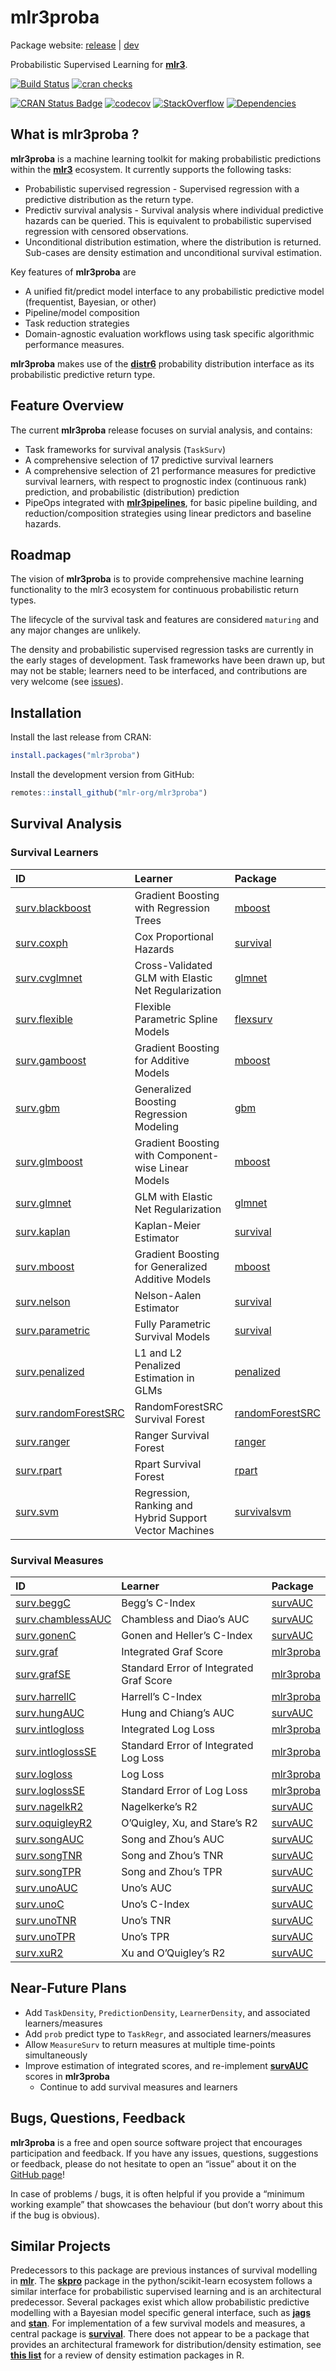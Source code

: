 
# mlr3proba

Package website: [release](https://mlr3proba.mlr-org.com/) |
[dev](https://mlr3proba.mlr-org.com/dev)

Probabilistic Supervised Learning for
**[mlr3](https://github.com/mlr-org/mlr3)**.

[![Build
Status](https://img.shields.io/travis/mlr-org/mlr3proba/master?label=Linux&logo=travis&style=flat-square)](https://travis-ci.org/mlr-org/mlr3proba)
[![cran
checks](https://cranchecks.info/badges/worst/mlr3proba)](https://cran.r-project.org/web/checks/check_results_mlr3proba.html)

[![CRAN Status
Badge](https://www.r-pkg.org/badges/version-ago/mlr3proba)](https://cran.r-project.org/package=mlr3proba)
[![codecov](https://codecov.io/gh/mlr-org/mlr3proba/branch/master/graph/badge.svg)](https://codecov.io/gh/mlr-org/mlr3proba)
[![StackOverflow](https://img.shields.io/badge/stackoverflow-mlr3-orange.svg)](https://stackoverflow.com/questions/tagged/mlr3)
[![Dependencies](https://tinyverse.netlify.com/badge/mlr3proba)](https://cran.r-project.org/package=mlr3proba)

## What is mlr3proba ?

**mlr3proba** is a machine learning toolkit for making probabilistic
predictions within the **[mlr3](https://github.com/mlr-org/mlr3)**
ecosystem. It currently supports the following tasks:

  - Probabilistic supervised regression - Supervised regression with a
    predictive distribution as the return type.
  - Predictiv survival analysis - Survival analysis where individual
    predictive hazards can be queried. This is equivalent to
    probabilistic supervised regression with censored observations.
  - Unconditional distribution estimation, where the distribution is
    returned. Sub-cases are density estimation and unconditional
    survival estimation.

Key features of **mlr3proba** are

  - A unified fit/predict model interface to any probabilistic
    predictive model (frequentist, Bayesian, or other)
  - Pipeline/model composition
  - Task reduction strategies
  - Domain-agnostic evaluation workflows using task specific algorithmic
    performance measures.

**mlr3proba** makes use of the
**[distr6](https://github.com/alan-turing-institute/distr6)**
probability distribution interface as its probabilistic predictive
return type.

## Feature Overview

The current **mlr3proba** release focuses on survial analysis, and
contains:

  - Task frameworks for survival analysis (`TaskSurv`)
  - A comprehensive selection of 17 predictive survival learners
  - A comprehensive selection of 21 performance measures for predictive
    survival learners, with respect to prognostic index (continuous
    rank) prediction, and probabilistic (distribution) prediction
  - PipeOps integrated with
    **[mlr3pipelines](https://github.com/mlr-org/mlr3pipelines)**, for
    basic pipeline building, and reduction/composition strategies using
    linear predictors and baseline hazards.

## Roadmap

The vision of **mlr3proba** is to provide comprehensive machine learning
functionality to the mlr3 ecosystem for continuous probabilistic return
types.

The lifecycle of the survival task and features are considered
`maturing` and any major changes are unlikely.

The density and probabilistic supervised regression tasks are currently
in the early stages of development. Task frameworks have been drawn up,
but may not be stable; learners need to be interfaced, and contributions
are very welcome (see
[issues](https://github.com/mlr-org/mlr3proba/issues)).

## Installation

Install the last release from CRAN:

``` r
install.packages("mlr3proba")
```

Install the development version from
GitHub:

``` r
remotes::install_github("mlr-org/mlr3proba")
```

## Survival Analysis

### Survival Learners

| ID                                                                                              | Learner                                                | Package                                                               |
| :---------------------------------------------------------------------------------------------- | :----------------------------------------------------- | :-------------------------------------------------------------------- |
| [surv.blackboost](https://mlr3proba.mlr-org.com/reference/LearnerSurvBlackboost.html)           | Gradient Boosting with Regression Trees                | [mboost](https://CRAN.R-project.org/package=mboost)                   |
| [surv.coxph](https://mlr3proba.mlr-org.com/reference/LearnerSurvCoxPH.html)                     | Cox Proportional Hazards                               | [survival](https://CRAN.R-project.org/package=survival)               |
| [surv.cvglmnet](https://mlr3proba.mlr-org.com/reference/LearnerSurvCVGlmnet.html)               | Cross-Validated GLM with Elastic Net Regularization    | [glmnet](https://CRAN.R-project.org/package=glmnet)                   |
| [surv.flexible](https://mlr3proba.mlr-org.com/reference/LearnerSurvFlexible.html)               | Flexible Parametric Spline Models                      | [flexsurv](https://CRAN.R-project.org/package=flexsurv)               |
| [surv.gamboost](https://mlr3proba.mlr-org.com/reference/LearnerSurvGamboost.html)               | Gradient Boosting for Additive Models                  | [mboost](https://CRAN.R-project.org/package=mboost)                   |
| [surv.gbm](https://mlr3proba.mlr-org.com/reference/LearnerSurvGBM.html)                         | Generalized Boosting Regression Modeling               | [gbm](https://CRAN.R-project.org/package=gbm)                         |
| [surv.glmboost](https://mlr3proba.mlr-org.com/reference/LearnerSurvGlmboost.html)               | Gradient Boosting with Component-wise Linear Models    | [mboost](https://CRAN.R-project.org/package=mboost)                   |
| [surv.glmnet](https://mlr3proba.mlr-org.com/reference/LearnerSurvGlmnet.html)                   | GLM with Elastic Net Regularization                    | [glmnet](https://CRAN.R-project.org/package=glmnet)                   |
| [surv.kaplan](https://mlr3proba.mlr-org.com/reference/LearnerSurvKaplan.html)                   | Kaplan-Meier Estimator                                 | [survival](https://CRAN.R-project.org/package=survival)               |
| [surv.mboost](https://mlr3proba.mlr-org.com/reference/LearnerSurvMboost.html)                   | Gradient Boosting for Generalized Additive Models      | [mboost](https://CRAN.R-project.org/package=mboost)                   |
| [surv.nelson](https://mlr3proba.mlr-org.com/reference/LearnerSurvNelson.html)                   | Nelson-Aalen Estimator                                 | [survival](https://CRAN.R-project.org/package=survival)               |
| [surv.parametric](https://mlr3proba.mlr-org.com/reference/LearnerSurvParametric.html)           | Fully Parametric Survival Models                       | [survival](https://CRAN.R-project.org/package=survival)               |
| [surv.penalized](https://mlr3proba.mlr-org.com/reference/LearnerSurvPenalized.html)             | L1 and L2 Penalized Estimation in GLMs                 | [penalized](https://CRAN.R-project.org/package=penalized)             |
| [surv.randomForestSRC](https://mlr3proba.mlr-org.com/reference/LearnerSurvRandomForestSRC.html) | RandomForestSRC Survival Forest                        | [randomForestSRC](https://CRAN.R-project.org/package=randomForestSRC) |
| [surv.ranger](https://mlr3proba.mlr-org.com/reference/LearnerSurvRanger.html)                   | Ranger Survival Forest                                 | [ranger](https://CRAN.R-project.org/package=ranger)                   |
| [surv.rpart](https://mlr3proba.mlr-org.com/reference/LearnerSurvRpart.html)                     | Rpart Survival Forest                                  | [rpart](https://CRAN.R-project.org/package=rpart)                     |
| [surv.svm](https://mlr3proba.mlr-org.com/reference/LearnerSurvSVM.html)                         | Regression, Ranking and Hybrid Support Vector Machines | [survivalsvm](https://CRAN.R-project.org/package=survivalsvm)         |

### Survival Measures

| ID                                                                                        | Learner                                 | Package                                                   |
| :---------------------------------------------------------------------------------------- | :-------------------------------------- | :-------------------------------------------------------- |
| [surv.beggC](https://mlr3proba.mlr-org.com/reference/MeasureSurvBeggC.html)               | Begg’s C-Index                          | [survAUC](https://CRAN.R-project.org/package=survAUC)     |
| [surv.chamblessAUC](https://mlr3proba.mlr-org.com/reference/MeasureSurvChamblessAUC.html) | Chambless and Diao’s AUC                | [survAUC](https://CRAN.R-project.org/package=survAUC)     |
| [surv.gonenC](https://mlr3proba.mlr-org.com/reference/MeasureSurvGonenC.html)             | Gonen and Heller’s C-Index              | [survAUC](https://CRAN.R-project.org/package=survAUC)     |
| [surv.graf](https://mlr3proba.mlr-org.com/reference/MeasureSurvGraf.html)                 | Integrated Graf Score                   | [mlr3proba](https://CRAN.R-project.org/package=mlr3proba) |
| [surv.grafSE](https://mlr3proba.mlr-org.com/reference/MeasureSurvGrafSE.html)             | Standard Error of Integrated Graf Score | [mlr3proba](https://CRAN.R-project.org/package=mlr3proba) |
| [surv.harrellC](https://mlr3proba.mlr-org.com/reference/MeasureSurvHarrellC.html)         | Harrell’s C-Index                       | [mlr3proba](https://CRAN.R-project.org/package=mlr3proba) |
| [surv.hungAUC](https://mlr3proba.mlr-org.com/reference/MeasureSurvHungAUC.html)           | Hung and Chiang’s AUC                   | [survAUC](https://CRAN.R-project.org/package=survAUC)     |
| [surv.intlogloss](https://mlr3proba.mlr-org.com/reference/MeasureSurvIntLogloss.html)     | Integrated Log Loss                     | [mlr3proba](https://CRAN.R-project.org/package=mlr3proba) |
| [surv.intloglossSE](https://mlr3proba.mlr-org.com/reference/MeasureSurvIntLoglossSE.html) | Standard Error of Integrated Log Loss   | [mlr3proba](https://CRAN.R-project.org/package=mlr3proba) |
| [surv.logloss](https://mlr3proba.mlr-org.com/reference/MeasureSurvLogloss.html)           | Log Loss                                | [mlr3proba](https://CRAN.R-project.org/package=mlr3proba) |
| [surv.loglossSE](https://mlr3proba.mlr-org.com/reference/MeasureSurvLoglossSE.html)       | Standard Error of Log Loss              | [mlr3proba](https://CRAN.R-project.org/package=mlr3proba) |
| [surv.nagelkR2](https://mlr3proba.mlr-org.com/reference/MeasureSurvNagelkR2.html)         | Nagelkerke’s R2                         | [survAUC](https://CRAN.R-project.org/package=survAUC)     |
| [surv.oquigleyR2](https://mlr3proba.mlr-org.com/reference/MeasureSurvOQuigleyR2.html)     | O’Quigley, Xu, and Stare’s R2           | [survAUC](https://CRAN.R-project.org/package=survAUC)     |
| [surv.songAUC](https://mlr3proba.mlr-org.com/reference/MeasureSurvSongAUC.html)           | Song and Zhou’s AUC                     | [survAUC](https://CRAN.R-project.org/package=survAUC)     |
| [surv.songTNR](https://mlr3proba.mlr-org.com/reference/MeasureSurvSongTNR.html)           | Song and Zhou’s TNR                     | [survAUC](https://CRAN.R-project.org/package=survAUC)     |
| [surv.songTPR](https://mlr3proba.mlr-org.com/reference/MeasureSurvSongTPR.html)           | Song and Zhou’s TPR                     | [survAUC](https://CRAN.R-project.org/package=survAUC)     |
| [surv.unoAUC](https://mlr3proba.mlr-org.com/reference/MeasureSurvUnoAUC.html)             | Uno’s AUC                               | [survAUC](https://CRAN.R-project.org/package=survAUC)     |
| [surv.unoC](https://mlr3proba.mlr-org.com/reference/MeasureSurvUnoC.html)                 | Uno’s C-Index                           | [survAUC](https://CRAN.R-project.org/package=survAUC)     |
| [surv.unoTNR](https://mlr3proba.mlr-org.com/reference/MeasureSurvUnoTNR.html)             | Uno’s TNR                               | [survAUC](https://CRAN.R-project.org/package=survAUC)     |
| [surv.unoTPR](https://mlr3proba.mlr-org.com/reference/MeasureSurvUnoTPR.html)             | Uno’s TPR                               | [survAUC](https://CRAN.R-project.org/package=survAUC)     |
| [surv.xuR2](https://mlr3proba.mlr-org.com/reference/MeasureSurvXuR2.html)                 | Xu and O’Quigley’s R2                   | [survAUC](https://CRAN.R-project.org/package=survAUC)     |

## Near-Future Plans

  - Add `TaskDensity`, `PredictionDensity`, `LearnerDensity`, and
    associated learners/measures
  - Add `prob` predict type to `TaskRegr`, and associated
    learners/measures
  - Allow `MeasureSurv` to return measures at multiple time-points
    simultaneously
  - Improve estimation of integrated scores, and re-implement
    **[survAUC](https://CRAN.R-project.org/package=survAUC)** scores in
    **mlr3proba**
      - Continue to add survival measures and learners

## Bugs, Questions, Feedback

**mlr3proba** is a free and open source software project that encourages
participation and feedback. If you have any issues, questions,
suggestions or feedback, please do not hesitate to open an “issue” about
it on the [GitHub page](https://github.com/mlr-org/mlr3proba/issues)\!

In case of problems / bugs, it is often helpful if you provide a
“minimum working example” that showcases the behaviour (but don’t
worry about this if the bug is obvious).

## Similar Projects

Predecessors to this package are previous instances of survival
modelling in **[mlr](https://github.com/mlr-org/mlr)**. The
**[skpro](https://github.com/alan-turing-institute/skpro)** package in
the python/scikit-learn ecosystem follows a similar interface for
probabilistic supervised learning and is an architectural predecessor.
Several packages exist which allow probabilistic predictive modelling
with a Bayesian model specific general interface, such as
**[jags](http://mcmc-jags.sourceforge.net/)** and
**[stan](https://github.com/stan-dev/rstan)**. For implementation of a
few survival models and measures, a central package is
**[survival](https://github.com/therneau/survival)**. There does not
appear to be a package that provides an architectural framework for
distribution/density estimation, see **[this
list](https://vita.had.co.nz/papers/density-estimation.pdf)** for a
review of density estimation packages in R.
